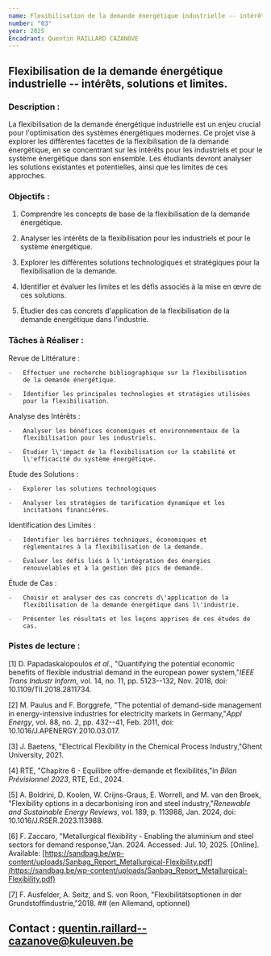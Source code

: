 ```yaml
---
name: Flexibilisation de la demande énergétique industrielle -- intérêts, solutions et limites.
number: "03"
year: 2025
Encadrant: Quentin RAILLARD CAZANOVE
---
```


## Flexibilisation de la demande énergétique industrielle -- intérêts, solutions et limites.

### Description :

La flexibilisation de la demande énergétique industrielle est un enjeu
crucial pour l\'optimisation des systèmes énergétiques modernes. Ce
projet vise à explorer les différentes facettes de la flexibilisation de
la demande énergétique, en se concentrant sur les intérêts pour les
industriels et pour le système énergétique dans son ensemble. Les
étudiants devront analyser les solutions existantes et potentielles,
ainsi que les limites de ces approches.

### Objectifs :

1.  Comprendre les concepts de base de la flexibilisation de la demande
    énergétique.

2.  Analyser les intérêts de la flexibilisation pour les industriels et
    pour le système énergétique.

3.  Explorer les différentes solutions technologiques et stratégiques
    pour la flexibilisation de la demande.

4.  Identifier et évaluer les limites et les défis associés à la mise en
    œvre de ces solutions.

5.  Étudier des cas concrets d\'application de la flexibilisation de la
    demande énergétique dans l\'industrie.

### Tâches à Réaliser :

 Revue de Littérature :

    -   Effectuer une recherche bibliographique sur la flexibilisation
        de la demande énergétique.

    -   Identifier les principales technologies et stratégies utilisées
        pour la flexibilisation.

Analyse des Intérêts :

    -   Analyser les bénéfices économiques et environnementaux de la
        flexibilisation pour les industriels.

    -   Étudier l\'impact de la flexibilisation sur la stabilité et
        l\'efficacité du système énergétique.

Étude des Solutions :

    -   Explorer les solutions technologiques

    -   Analyser les stratégies de tarification dynamique et les
        incitations financières.

Identification des Limites :

    -   Identifier les barrières techniques, économiques et
        réglementaires à la flexibilisation de la demande.

    -   Évaluer les défis liés à l\'intégration des énergies
        renouvelables et à la gestion des pics de demande.

 Étude de Cas :

    -   Choisir et analyser des cas concrets d\'application de la
        flexibilisation de la demande énergétique dans l\'industrie.

    -   Présenter les résultats et les leçons apprises de ces études de
        cas.

### Pistes de lecture :

\[1\] D. Papadaskalopoulos *et al.*, "Quantifying the potential economic
benefits of flexible industrial demand in the european power
system,"*IEEE Trans Industr Inform*, vol. 14, no. 11, pp. 5123--132,
Nov. 2018, doi: 10.1109/TII.2018.2811734.

\[2\] M. Paulus and F. Borggrefe, "The potential of demand-side
management in energy-intensive industries for electricity markets in
Germany,"*Appl Energy*, vol. 88, no. 2, pp. 432--41, Feb. 2011, doi:
10.1016/J.APENERGY.2010.03.017.

\[3\] J. Baetens, "Electrical Flexibility in the Chemical Process
Industry,"Ghent University, 2021.

\[4\] RTE, "Chapitre 6 - Equilibre offre-demande et flexibilités,"in
*Bilan Prévisionnel 2023*, RTE, Ed., 2024.

\[5\] A. Boldrini, D. Koolen, W. Crijns-Graus, E. Worrell, and M. van
den Broek, "Flexibility options in a decarbonising iron and steel
industry,"*Renewable and Sustainable Energy Reviews*, vol. 189, p.
113988, Jan. 2024, doi: 10.1016/J.RSER.2023.113988.

\[6\] F. Zaccaro, "Metallurgical flexibility - Enabling the aluminium
and steel sectors for demand response,"Jan. 2024. Accessed: Jul. 10,
2025. \[Online\]. Available:
[https://sandbag.be/wp-content/uploads/Sanbag_Report_Metallurgical-Flexibility.pdf](https://sandbag.be/wp-content/uploads/Sanbag_Report_Metallurgical-Flexibility.pdf)

\[7\] F. Ausfelder, A. Seitz, and S. von Roon, "Flexibilitätsoptionen in
der Grundstoffindustrie,"2018. ## (en Allemand, optionnel)

## Contact : quentin.raillard--cazanove@kuleuven.be

